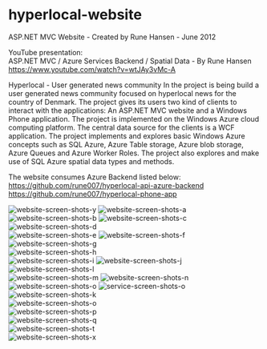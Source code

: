 # hyperlocal-website

ASP.NET MVC Website - Created by Rune Hansen - June 2012

YouTube presentation:  
ASP.NET MVC / Azure Services Backend / Spatial Data - By Rune Hansen  
https://www.youtube.com/watch?v=wtJAy3vMc-A

Hyperlocal - User generated news community 
In the project is being build a user generated news community focused on hyperlocal news for the country of Denmark. The project gives its users two kind of clients to interact with the applications: An ASP.NET MVC website and a Windows Phone application. The project is implemented on the Windows Azure cloud computing platform. The central data source for the clients is a WCF application. The project implements and explores basic Windows Azure concepts such as SQL Azure, Azure Table storage, Azure blob storage, Azure Queues and Azure Worker Roles. The project also explores and make use of SQL Azure spatial data types and methods.

The website consumes Azure Backend listed below:  
https://github.com/rune007/hyperlocal-api-azure-backend  
https://github.com/rune007/hyperlocal-phone-app

![website-screen-shots-y](https://user-images.githubusercontent.com/5253939/158074534-c1334e9e-cd29-44d5-9b1c-07f0c64c215d.png)
![website-screen-shots-a](https://user-images.githubusercontent.com/5253939/158074546-b52294f1-3e65-4ed6-88e2-ee2944077577.png)
![website-screen-shots-b](https://user-images.githubusercontent.com/5253939/158074550-2221e67e-0005-4592-bf04-c5f545e3e56d.png)
![website-screen-shots-c](https://user-images.githubusercontent.com/5253939/158074553-55b66e9a-36ec-4783-8de4-bf493848519e.png)
![website-screen-shots-d](https://user-images.githubusercontent.com/5253939/158074555-6ada1562-b5c0-46fc-a36f-5bdce581d988.png)  
![website-screen-shots-e](https://user-images.githubusercontent.com/5253939/158074560-f3e9e6ec-04da-4725-b23c-c5989e1fe5c4.png)
![website-screen-shots-f](https://user-images.githubusercontent.com/5253939/158074561-7ee4235a-9871-4951-80b2-7584f89c09ed.png)
![website-screen-shots-g](https://user-images.githubusercontent.com/5253939/158074562-d35769a0-27d9-45b8-bcb3-ac4171c10c0e.png)  
![website-screen-shots-h](https://user-images.githubusercontent.com/5253939/158225099-37d613d6-3f69-4ad7-a9fa-e74054c7ce1e.png)  
![website-screen-shots-i](https://user-images.githubusercontent.com/5253939/158225536-066ecd6b-b38a-48d0-8c51-74e4399c26d2.png)
![website-screen-shots-j](https://user-images.githubusercontent.com/5253939/158225114-f39cccbd-0093-406b-a9e5-343e978e2f3f.png)
![website-screen-shots-l](https://user-images.githubusercontent.com/5253939/158225124-cad527e4-39d0-4974-be16-8e5029689c36.png)  
![website-screen-shots-m](https://user-images.githubusercontent.com/5253939/158225201-0b55bf10-042a-4420-b278-9826fca6c97d.png)
![website-screen-shots-n](https://user-images.githubusercontent.com/5253939/158225219-4a0969dc-d77d-42ef-9e7e-bc7327cd94b7.png)
![website-screen-shots-o](https://user-images.githubusercontent.com/5253939/158225284-7b73fc63-6b6e-4cda-88ce-bf361d627acd.png)
![service-screen-shots-o](https://user-images.githubusercontent.com/5253939/158225762-c4e7522c-ede1-465a-829d-973b965061ab.png)  
![website-screen-shots-k](https://user-images.githubusercontent.com/5253939/158225774-43494732-a9a6-4e2f-bee0-9dbcfd0db3cb.png)  
![website-screen-shots-o](https://user-images.githubusercontent.com/5253939/158225806-a8f67edb-ee91-4d08-a0b2-027027bf8c47.png)  
![website-screen-shots-p](https://user-images.githubusercontent.com/5253939/158225812-c27c8107-2f36-4c84-8894-4b574f1f95aa.png)  
![website-screen-shots-q](https://user-images.githubusercontent.com/5253939/158225843-d4dda437-31c7-4fdc-8030-8b92102dddad.png)  
![website-screen-shots-t](https://user-images.githubusercontent.com/5253939/158225849-fee01d34-e1f3-42f1-b7af-43b21e156910.png)  
![website-screen-shots-x](https://user-images.githubusercontent.com/5253939/158074566-bfbec2bc-e709-4c93-8177-1da5fb20157d.png)
